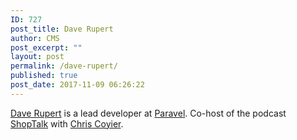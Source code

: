 ```yaml
---
ID: 727
post_title: Dave Rupert
author: CMS
post_excerpt: ""
layout: post
permalink: /dave-rupert/
published: true
post_date: 2017-11-09 06:26:22
---
```

<a href="https://daverupert.com/">Dave Rupert</a> is a lead developer at <a href="https://paravelinc.com/">Paravel</a>. Co-host of the podcast <a href="https://shoptalkshow.com/">ShopTalk</a> with <a href="https://chriscoyier.net/">Chris Coyier</a>.